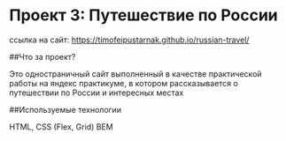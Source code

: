 # Проект 3: Путешествие по России

ссылка на сайт: https://timofeipustarnak.github.io/russian-travel/

##Что за проект?

Это одностраничный сайт выполненный в качестве практической работы на яндекс практикуме, в котором рассказывается о путешествии по России и интересных местах

##Используемые технологии 

HTML, CSS (Flex, Grid) BEM